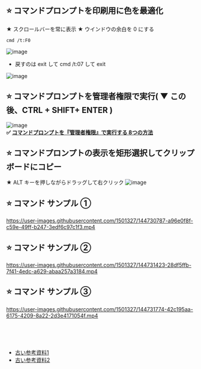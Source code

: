 ## ⭐ コマンドプロンプトを印刷用に色を最適化
★ スクロールバーを常に表示
★ ウインドウの余白を 0 にする
```
cmd /t:F0
```
![image](https://github.com/winofsql/subject/assets/1501327/3a0537d1-ecb6-4275-86de-1d6cf73eb7ba)


- 戻すのは exit して cmd /t:07 して exit

![image](https://github.com/winofsql/subject/assets/1501327/96f58adc-d9b3-4c17-bb38-7fd489920a82)

## ⭐ コマンドプロンプトを管理者権限で実行( ▼ この後、CTRL + SHIFT+ ENTER )
![image](https://user-images.githubusercontent.com/1501327/144696028-a66456e2-dd4a-40f7-a68d-ef4cf7bb2213.png)\
**✅ [コマンドプロンプトを『管理者権限』で実行する 8つの方法](https://winofsql.jp/lightbox/command-admin-20211104-964.html)**

## ⭐ コマンドプロンプトの表示を矩形選択してクリップボードにコピー
★ ALT キーを押しながらドラッグして右クリック
![image](https://github.com/winofsql/subject/assets/1501327/e1f17d7b-d16d-4d6f-9e3d-8c3a61137ddc)

## ⭐ コマンド サンプル ➀
https://user-images.githubusercontent.com/1501327/144730787-a96e0f8f-c59e-49ff-b247-3edf6c97c1f3.mp4

## ⭐ コマンド サンプル ➁
https://user-images.githubusercontent.com/1501327/144731423-28df5ffb-7f41-4edc-a629-abaa257a3184.mp4

## ⭐ コマンド サンプル ➂
https://user-images.githubusercontent.com/1501327/144731774-42c195aa-6175-4209-8a22-2d3e4171054f.mp4


<br><br><br>
- [古い参考資料1](https://atmarkit.itmedia.co.jp/ait/articles/0006/22/news001_2.html)
- [古い参考資料2](https://ginpro.winofsql.jp/article/477228070.html)

